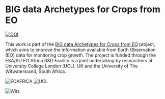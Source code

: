 # BIG data Archetypes for Crops from EO

[![DOI](https://zenodo.org/badge/DOI/10.5281/zenodo.10891654.svg)](https://doi.org/10.5281/zenodo.10891654)

This work is part of the [BIG data Archetypes for Crops from EO](https://www.eoafrica-rd.org/research/research-projects-2023-2024/#proposal_1/) project, which aims to improve the information available from Earth Observation (EO) data for monitoring crop growth. The project is funded through the ESA/AU EO Africa R&D Facility is a joint undertaking by researchers at University College London (UCL), UK and the University of The Witwatersrand, South Africa.


![EOAFRICA](https://www.eoafrica-rd.org/wp-content/uploads/logo/EOAFRICA-logo.png)
![UCL](https://upload.wikimedia.org/wikipedia/en/d/d1/University_College_London_logo.svg)

![Wits](https://www.wits.ac.za/media/wits-university-style-assets/images/Wits_Centenary_Logo_Large.svg)

